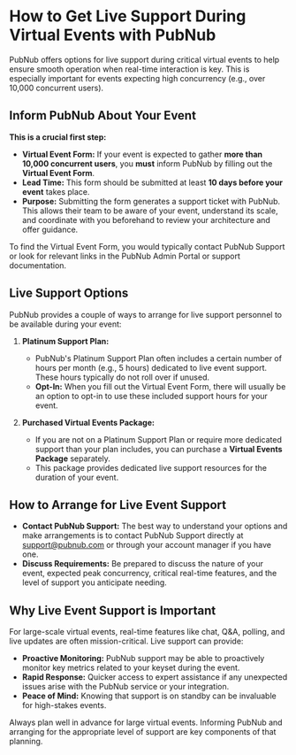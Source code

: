 # How to Get Live Support During Virtual Events with PubNub

PubNub offers options for live support during critical virtual events to help ensure smooth operation when real-time interaction is key. This is especially important for events expecting high concurrency (e.g., over 10,000 concurrent users).

## Inform PubNub About Your Event

**This is a crucial first step:**

*   **Virtual Event Form:** If your event is expected to gather **more than 10,000 concurrent users**, you **must** inform PubNub by filling out the **Virtual Event Form**.
*   **Lead Time:** This form should be submitted at least **10 days before your event** takes place.
*   **Purpose:** Submitting the form generates a support ticket with PubNub. This allows their team to be aware of your event, understand its scale, and coordinate with you beforehand to review your architecture and offer guidance.

To find the Virtual Event Form, you would typically contact PubNub Support or look for relevant links in the PubNub Admin Portal or support documentation.

## Live Support Options

PubNub provides a couple of ways to arrange for live support personnel to be available during your event:

1.  **Platinum Support Plan:**
    *   PubNub's Platinum Support Plan often includes a certain number of hours per month (e.g., 5 hours) dedicated to live event support. These hours typically do not roll over if unused.
    *   **Opt-In:** When you fill out the Virtual Event Form, there will usually be an option to opt-in to use these included support hours for your event.

2.  **Purchased Virtual Events Package:**
    *   If you are not on a Platinum Support Plan or require more dedicated support than your plan includes, you can purchase a **Virtual Events Package** separately.
    *   This package provides dedicated live support resources for the duration of your event.

## How to Arrange for Live Event Support

*   **Contact PubNub Support:** The best way to understand your options and make arrangements is to contact PubNub Support directly at [support@pubnub.com](mailto:support@pubnub.com) or through your account manager if you have one.
*   **Discuss Requirements:** Be prepared to discuss the nature of your event, expected peak concurrency, critical real-time features, and the level of support you anticipate needing.

## Why Live Event Support is Important

For large-scale virtual events, real-time features like chat, Q&A, polling, and live updates are often mission-critical. Live support can provide:
*   **Proactive Monitoring:** PubNub support may be able to proactively monitor key metrics related to your keyset during the event.
*   **Rapid Response:** Quicker access to expert assistance if any unexpected issues arise with the PubNub service or your integration.
*   **Peace of Mind:** Knowing that support is on standby can be invaluable for high-stakes events.

Always plan well in advance for large virtual events. Informing PubNub and arranging for the appropriate level of support are key components of that planning.


